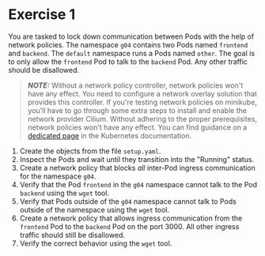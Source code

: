 # Exercise 1

You are tasked to lock down communication between Pods with the help of network policies. The namespace `g04` contains two Pods named `frontend` and `backend`. The `default` namespace runs a Pods named `other`. The goal is to only allow the `frontend` Pod to talk to the `backend` Pod. Any other traffic should be disallowed.

> **_NOTE:_** Without a network policy controller, network policies won't have any effect. You need to configure a network overlay solution that provides this controller. If you're testing network policies on minikube, you'll have to go through some extra steps to install and enable the network provider Cilium. Without adhering to the proper prerequisites, network policies won't have any effect. You can find guidance on a [dedicated page](https://kubernetes.io/docs/tasks/administer-cluster/network-policy-provider/cilium-network-policy/) in the Kubernetes documentation.

1. Create the objects from the file `setup.yaml`.
2. Inspect the Pods and wait until they transition into the "Running" status.
3. Create a network policy that blocks _all_ inter-Pod ingress communication for the namespace `g04`.
4. Verify that the Pod `frontend` in the `g04` namespace cannot talk to the Pod `backend` using the `wget` tool.
5. Verify that Pods outside of the `g04` namespace cannot talk to Pods outside of the namespace using the `wget` tool.
6. Create a network policy that allows ingress communication from the `frontend` Pod to the `backend` Pod on the port 3000. All other ingress traffic should still be disallowed.
7. Verify the correct behavior using the `wget` tool.